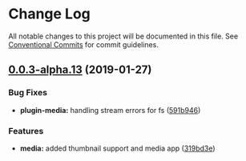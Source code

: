 # Change Log

All notable changes to this project will be documented in this file.
See [Conventional Commits](https://conventionalcommits.org) for commit guidelines.

## [0.0.3-alpha.13](https://github.com/origami-cms/core/tree/master/packages/plugin-media/compare/v0.0.3-alpha.12...v0.0.3-alpha.13) (2019-01-27)


### Bug Fixes

* **plugin-media:** handling stream errors for fs ([591b946](https://github.com/origami-cms/core/tree/master/packages/plugin-media/commit/591b946))


### Features

* **media:** added thumbnail support and media app ([319bd3e](https://github.com/origami-cms/core/tree/master/packages/plugin-media/commit/319bd3e))
